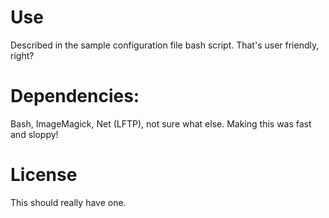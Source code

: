 # Use
Described in the sample configuration file bash script. That's user friendly, right?

# Dependencies:
Bash, ImageMagick, Net (LFTP), not sure what else. Making this was fast and sloppy!

# License
This should really have one.

